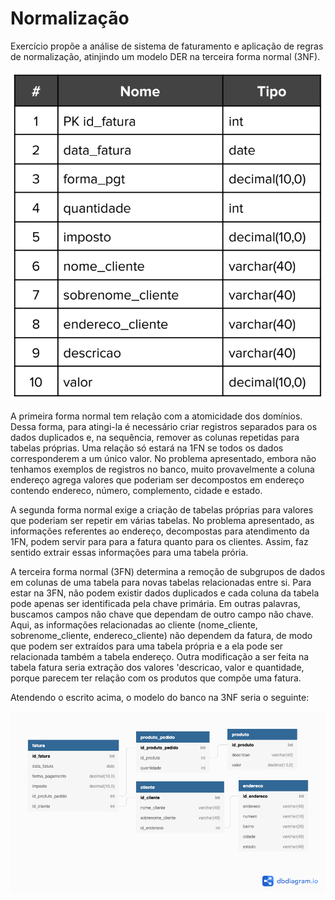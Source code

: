 # Normalização

Exercício propõe a análise de sistema de faturamento e aplicação de regras de normalização, atinjindo um modelo DER na terceira forma normal (3NF).

![tabela_original](tabela_original.png)

A primeira forma normal tem relação com a atomicidade dos domínios. Dessa forma, para atingi-la é necessário criar registros separados para os dados duplicados e, na sequência, remover as colunas repetidas para tabelas próprias. Uma relação só estará na 1FN se todos os dados corresponderem a um único valor. No problema apresentado, embora não tenhamos exemplos de registros no banco, muito provavelmente a coluna endereço agrega valores que poderiam ser decompostos em endereço contendo endereco, número, complemento, cidade e estado.

A segunda forma normal exige a criação de tabelas próprias para valores que poderiam ser repetir em várias tabelas. 
No problema apresentado, as informações referentes ao endereço, decompostas para atendimento da 1FN, podem servir para para a fatura quanto para os clientes. Assim, faz sentido extrair essas informações para uma tabela prória.

A terceira forma normal (3FN) determina a remoção de subgrupos de dados em colunas de uma tabela para novas tabelas relacionadas entre si. Para estar na 3FN, não podem existir dados duplicados e cada coluna da tabela pode apenas ser identificada pela chave primária. Em outras palavras, buscamos campos não chave que dependam de outro campo não chave. Aqui, as informações relacionadas ao cliente (nome_cliente, sobrenome_cliente, endereco_cliente) não dependem da fatura, de modo que podem ser extraídos para uma tabela própria e a ela pode ser relacionada também a tabela endereço. Outra modificação a ser feita na tabela fatura seria extração dos valores 'descricao, valor e quantidade, porque parecem ter relação com os produtos que compõe uma fatura.

Atendendo o escrito acima, o modelo do banco na 3NF seria o seguinte: 

![normalizacao](normalizacao.png)
